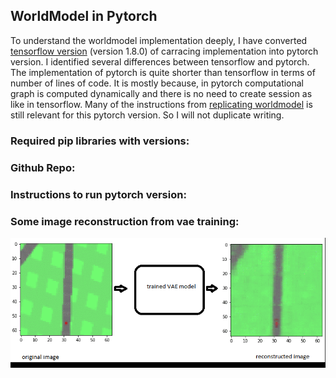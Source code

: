 ## WorldModel in Pytorch

To understand the worldmodel implementation deeply, I have converted [tensorflow version](https://github.com/hardmaru/WorldModelsExperiments) (version 1.8.0) of carracing implementation into pytorch version. I identified several differences between tensorflow and pytorch. The implementation of pytorch is quite shorter than tensorflow in terms of number of lines of code. It is mostly because, in pytorch computational graph is computed dynamically and there is no need to create session as like in tensorflow. Many of the instructions from [replicating worldmodel](https://shadekcse.wordpress.com/2019/08/02/how-to-replicate-world-model-carracing-by-training-from-scratch-on-ubuntu-18-04/) is still relevant for this pytorch version. So I will not duplicate writing.

### Required pip libraries with versions:

### Github Repo:

### Instructions to run pytorch version:

### Some image reconstruction from vae training:
![vae_pytorch](/images/worldmodel_pytorch/vae_torch.gif)
